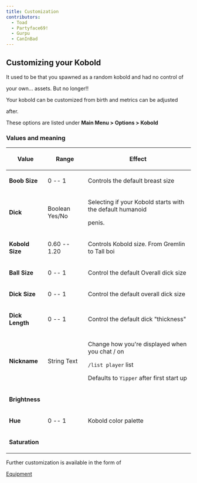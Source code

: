 ```yaml
---
title: Customization
contributors:
  - Toad
  - Partyface69!
  - Gurpu
  - CanInBad
---
```


## Customizing your Kobold

It used to be that you spawned as a random kobold and had no control of
your own... assets. But no longer!!

Your kobold can be customized from birth and metrics can be adjusted
after.

These options are listed under **Main Menu \> Options \> Kobold**

### Values and meaning

<table>
<thead>
<tr>
<th><p>Value</p></th>
<th><p>Range</p></th>
<th><p>Effect</p></th>
</tr>
</thead>
<tbody>
<tr>
<td style="font-weight:bold;"><p>Boob Size</p></td>
<td><p>0 -- 1</p></td>
<td><p>Controls the default breast size</p></td>
</tr>
<tr>
<td style="font-weight:bold;"><p>Dick</p></td>
<td><p>Boolean Yes/No</p></td>
<td><p>Selecting if your Kobold starts with the default humanoid
penis.</p></td>
</tr>
<tr>
<td style="font-weight:bold;"><p>Kobold Size</p></td>
<td><p>0.60 -- 1.20</p></td>
<td><p>Controls Kobold size. From Gremlin to Tall boi<br />
</p></td>
</tr>
<tr>
<td style="font-weight:bold;"><p>Ball Size</p></td>
<td><p>0 -- 1</p></td>
<td><p>Control the default Overall dick size</p></td>
</tr>
<tr>
<td style="font-weight:bold;"><p>Dick Size</p></td>
<td><p>0 -- 1</p></td>
<td><p>Control the default overall dick size</p></td>
</tr>
<tr>
<td style="font-weight:bold;"><p>Dick Length</p></td>
<td><p>0 -- 1</p></td>
<td><p>Control the default dick "thickness"</p></td>
</tr>
<tr>
<td style="font-weight:bold;"><p>Nickname</p></td>
<td><p>String Text</p></td>
<td><p>Change how you're displayed when you chat / on
<code>/list player</code> list<br />
Defaults to <code>Yipper</code> after first start up</p></td>
</tr>
<tr>
<td style="font-weight:bold;"><p>Brightness</p></td>
<td rowspan="3"><p>0 -- 1</p></td>
<td rowspan="3"><p>Kobold color palette</p></td>
</tr>
<tr>
<td style="font-weight:bold;"><p>Hue</p></td>
</tr>
<tr>
<td style="font-weight:bold;"><p>Saturation</p></td>
</tr>
</tbody>
</table>

Further customization is available in the form of
[Equipment](Equipment "wikilink")
